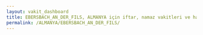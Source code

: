 ```yaml
---
layout: vakit_dashboard
title: EBERSBACH_AN_DER_FILS, ALMANYA için iftar, namaz vakitleri ve hava durumu - ilçe/eyalet seç
permalink: /ALMANYA/EBERSBACH_AN_DER_FILS/
---
```


<script type="text/javascript">
  var GLOBAL_COUNTRY = 'ALMANYA';
  var GLOBAL_CITY = 'EBERSBACH_AN_DER_FILS';
  var GLOBAL_STATE = '';
  var lat = 72;
  var lon = 21;
</script>
